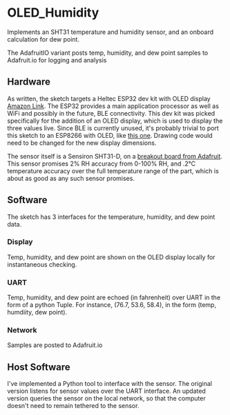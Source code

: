# OLED_Humidity
Implements an SHT31 temperature and humidity sensor, and an onboard calculation for dew point.

The AdafruitIO variant posts temp, humidity, and dew point samples to Adafruit.io for logging and analysis

## Hardware
As written, the sketch targets a Heltec ESP32 dev kit with OLED display [Amazon Link](https://www.amazon.com/MakerFocus-Development-0-96inch-Display-Compatible/dp/B076KJZ5QM/ref=sr_1_2?ie=UTF8&qid=1542564126&sr=8-2&keywords=heltec). The ESP32 provides a main application processor as well as WiFi and possibly in the future, BLE connectivity. This dev kit was picked specifically for the addition of an OLED display, which is used to display the three values live. Since BLE is currently unused, it's probably trivial to port this sketch to an ESP8266 with OLED, like [this one](https://www.amazon.com/MakerFocus-ESP8266-Development-Display-Support/dp/B076JDVRLP/ref=sr_1_3?ie=UTF8&qid=1542564286&sr=8-3&keywords=esp8266+oled). Drawing code would need to be changed for the new display dimensions.

The sensor itself is a Sensiron SHT31-D, on a [breakout board from Adafruit](https://www.adafruit.com/product/2857). This sensor promises 2% RH accuracy from 0-100% RH, and .2°C temperature accuracy over the full temperature range of the part, which is about as good as any such sensor promises.

## Software
The sketch has 3 interfaces for the temperature, humidity, and dew point data.

### Display
Temp, humidity, and dew point are shown on the OLED display locally for instantaneous checking.

### UART
Temp, humidity, and dew point are echoed (in fahrenheit) over UART in the form of a python Tuple. For instance, (76.7, 53.6, 58.4), in the form (temp, humdiity, dew point).

### Network
Samples are posted to Adafruit.io

## Host Software
I've implemented a Python tool to interface with the sensor. The original version listens for sensor values over the UART interface. An updated version queries the sensor on the local network, so that the computer doesn't need to remain tethered to the sensor.